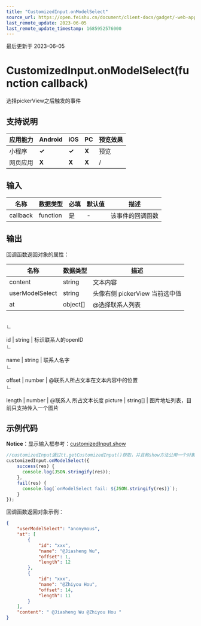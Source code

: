 ```yaml
---
title: "CustomizedInput.onModelSelect"
source_url: https://open.feishu.cn/document/client-docs/gadget/-web-app-api/interface/customized-input/customizedinput/onmodelselect
last_remote_update: 2023-06-05
last_remote_update_timestamp: 1685952576000
---
```

最后更新于 2023-06-05

# CustomizedInput.onModelSelect(function callback)

选择pickerView之后触发的事件

## 支持说明

应用能力 | Android | iOS | PC | 预览效果
--- | --- | --- | --- | ---
小程序 | **✓** | **✓** | **X** | 预览
网页应用 | **X** | **X** | **X** | /

## 输入

名称 | 数据类型 | 必填 | 默认值 | 描述
--- | --- | --- | --- | ---
callback | function | 是 | \- | 该事件的回调函数

## 输出
回调函数返回对象的属性：

名称 | 数据类型 | 描述
--- | --- | ---
content | string | 文本内容
userModelSelect | string | 头像右侧 pickerView 当前选中值
at | object[] | @选择联系人列表
&emsp;  
                    ∟  
                &nbsp;  
                    id | string | 标识联系人的openID
&emsp;  
                    ∟  
                &nbsp;  
                    name | string | 联系人名字
&emsp;  
                    ∟  
                &nbsp;  
                    offset | number | @联系人所占文本在文本内容中的位置
&emsp;  
                    ∟  
                &nbsp;  
                    length | number | @联系人 所占文本长度
picture | string[] | 图片地址列表，目前只支持传入一个图片

## 示例代码
**Notice**：显示输入框参考：[customizedInput.show](https://open.feishu.cn/document/uYjL24iN/uADN1EjLwQTNx4CM0UTM/customizedinput/show)

```js
//customizedInput通过tt.getCustomizedInput()获取，并且和show方法公用一个对象实例
customizedInput.onModelSelect({ 
    success(res) {
      console.log(JSON.stringify(res));
    },
    fail(res) {
      console.log(`onModelSelect fail: ${JSON.stringify(res)}`);
    }
});
```
回调函数返回对象示例：

```json
{
    "userModelSelect": "anonymous",
    "at": [
        {
            "id": "xxx",
            "name": "@Jiasheng Wu",
            "offset": 1,
            "length": 12
        },
        {
            "id": "xxx",
            "name": "@Zhiyou Hou",
            "offset": 14,
            "length": 11
        }
    ],
    "content": " @Jiasheng Wu @Zhiyou Hou "
}
```
